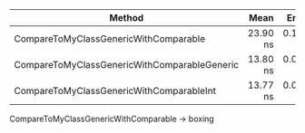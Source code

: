 | Method                                       | Mean     | Error    | StdDev   | Gen0   | Allocated |
|--------------------------------------------- |---------:|---------:|---------:|-------:|----------:|
| CompareToMyClassGenericWithComparable        | 23.90 ns | 0.144 ns | 0.120 ns | 0.0172 |      72 B |
| CompareToMyClassGenericWithComparableGeneric | 13.80 ns | 0.043 ns | 0.033 ns | 0.0115 |      48 B |
| CompareToMyClassGenericWithComparableInt     | 13.77 ns | 0.064 ns | 0.057 ns | 0.0115 |      48 B |

CompareToMyClassGenericWithComparable -> boxing